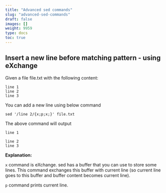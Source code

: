```yaml
---
title: "Advanced sed commands"
slug: "advanced-sed-commands"
draft: false
images: []
weight: 9959
type: docs
toc: true
---
```


## Insert a new line before matching pattern - using eXchange
Given a file file.txt with the following content:

    line 1
    line 2
    line 3

You can add a new line using below command

    sed '/line 2/{x;p;x;}' file.txt

The above command will output

    line 1
    
    line 2
    line 3

**Explanation:**

`x` command is eXchange. sed has a buffer that you can use to store some lines. This command exchanges this buffer with current line (so current line goes to this buffer and buffer content becomes current line).

`p` command prints current line. 


